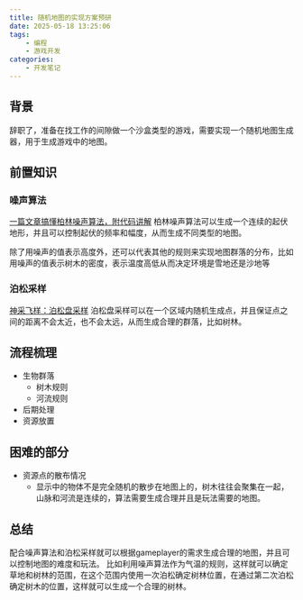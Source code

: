 ```yaml
---
title: 随机地图的实现方案预研
date: 2025-05-18 13:25:06
tags:
    - 编程
    - 游戏开发
categories:
    - 开发笔记
---
```


## 背景
辞职了，准备在找工作的间隙做一个沙盒类型的游戏，需要实现一个随机地图生成器，用于生成游戏中的地图。

## 前置知识
### 噪声算法
[一篇文章搞懂柏林噪声算法，附代码讲解](https://www.cnblogs.com/leoin2012/p/7218033.html)
柏林噪声算法可以生成一个连续的起伏地形，并且可以控制起伏的频率和幅度，从而生成不同类型的地图。

除了用噪声的值表示高度外，还可以代表其他的规则来实现地图群落的分布，比如用噪声的值表示树木的密度，表示温度高低从而决定环境是雪地还是沙地等

### 泊松采样
[神采飞样：泊松盘采样](https://zhuanlan.zhihu.com/p/484414050)
泊松盘采样可以在一个区域内随机生成点，并且保证点之间的距离不会太近，也不会太远，从而生成合理的群落，比如树林。

## 流程梳理
- 生物群落
  - 树木规则
  - 河流规则
- 后期处理
- 资源放置

## 困难的部分
- 资源点的散布情况
  - 显示中的物体不是完全随机的散步在地图上的，树木往往会聚集在一起，山脉和河流是连续的，算法需要生成合理并且是玩法需要的地图。

## 总结
配合噪声算法和泊松采样就可以根据gameplayer的需求生成合理的地图，并且可以控制地图的难度和玩法。
比如利用噪声算法作为气温的规则，这样就可以确定草地和树林的范围，在这个范围内使用一次泊松确定树林位置，在通过第二次泊松确定树木的位置，这样就可以生成一个合理的树林。
